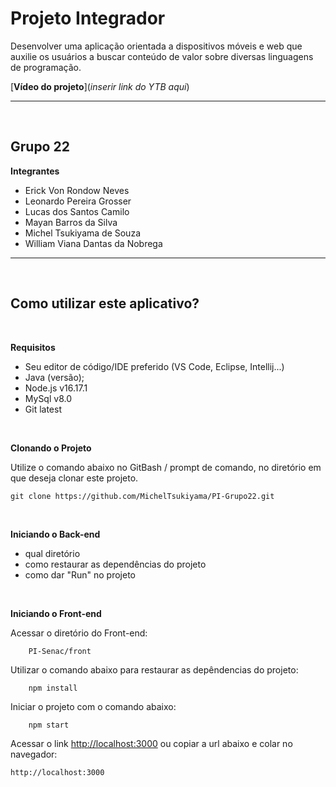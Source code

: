 # Projeto Integrador

Desenvolver uma aplicação orientada a dispositivos móveis e web que auxilie os usuários a buscar conteúdo de valor sobre diversas linguagens de programação.

[**Vídeo do projeto**](*inserir link do YTB aqui*)

----
<br>

## Grupo 22

**Integrantes**

- Erick Von Rondow Neves
- Leonardo Pereira Grosser
- Lucas dos Santos Camilo
- Mayan Barros da Silva
- Michel Tsukiyama de Souza
- William Viana Dantas da Nobrega

----
<br>

## Como utilizar este aplicativo?

<br>

**Requisitos**

- Seu editor de código/IDE preferido (VS Code, Eclipse, Intellij...)
- Java (versão);
- Node.js v16.17.1
- MySql v8.0
- Git latest

<br>

**Clonando o Projeto**

Utilize o comando abaixo no GitBash / prompt de comando, no diretório em que deseja clonar este projeto.

    git clone https://github.com/MichelTsukiyama/PI-Grupo22.git

<br>

**Iniciando o Back-end**

- qual diretório
- como restaurar as dependências do projeto
- como dar "Run" no projeto

<br>

**Iniciando o Front-end**

Acessar o diretório do Front-end:

        PI-Senac/front

Utilizar o comando abaixo para restaurar as depêndencias do projeto:

        npm install

Iniciar o projeto com o comando abaixo:

        npm start

Acessar o link [http://localhost:3000](http://localhost:3000) ou copiar a url abaixo e colar no navegador:

    http://localhost:3000

